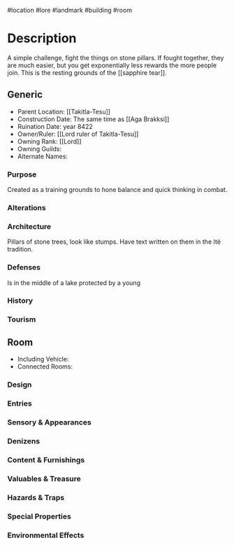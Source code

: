 #location #lore #landmark #building #room
# Description
A simple challenge, fight the things on stone pillars. If fought together, they are much easier, but you get exponentially less rewards the more people join.
This is the resting grounds of the [[sapphire tear]].
## Generic
- Parent Location: [[Takitla-Tesu]]
- Construction Date: The same time as [[Aga Brakksi]]
- Ruination Date: year 8422 
- Owner/Ruler: [[Lord ruler of Takitla-Tesu]]
- Owning Rank: [[Lord]]
- Owning Guilds:
- Alternate Names:

### Purpose
Created as a training grounds to hone balance and quick thinking in combat.
### Alterations

### Architecture
Pillars of stone trees, look like stumps. Have text written on them in the Itë tradition.
### Defenses
Is in the middle of a lake protected by a young
### History

### Tourism

## Room
- Including Vehicle:
- Connected Rooms:

### Design

### Entries

### Sensory & Appearances

### Denizens

### Content & Furnishings

### Valuables & Treasure

### Hazards & Traps

### Special Properties

### Environmental Effects
